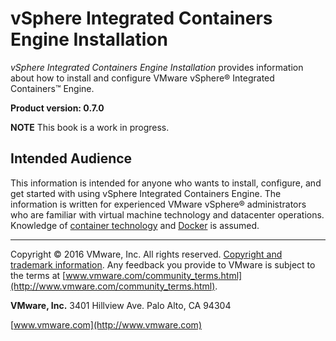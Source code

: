 # vSphere Integrated Containers Engine Installation

*vSphere Integrated Containers Engine Installation* provides information about how to install and configure VMware vSphere&reg; Integrated Containers&trade; Engine.

**Product version: 0.7.0**

**NOTE**  This book is a work in progress.

## Intended Audience

This information is intended for anyone who wants to install, configure, and get started with using vSphere Integrated Containers Engine. The information is written for experienced VMware vSphere&reg; administrators who are familiar with virtual machine technology and datacenter operations. Knowledge of [container technology](https://en.wikipedia.org/wiki/Operating-system-level_virtualization) and [Docker](https://docs.docker.com/) is assumed.

----------

Copyright &copy; 2016 VMware, Inc. All rights reserved. [Copyright and trademark information](http://pubs.vmware.com/copyright-trademark.html). Any feedback you provide to VMware is subject to the terms at [www.vmware.com/community_terms.html](http://www.vmware.com/community_terms.html).

**VMware, Inc.**
3401 Hillview Ave.
Palo Alto, CA 94304

[www.vmware.com](http://www.vmware.com)

